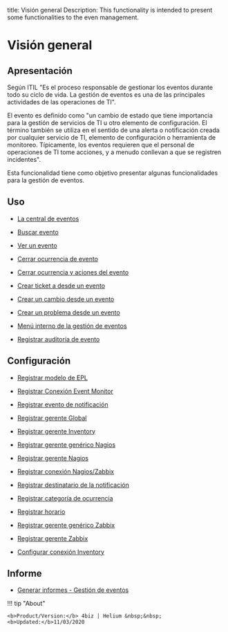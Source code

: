 title: Visión general
Description: This functionality is intended to present some functionalities to the even management.
# Visión general

Apresentación
----------------

Según ITIL "Es el proceso responsable de gestionar los eventos durante todo su ciclo de vida. La gestión de eventos es una de las principales actividades de las operaciones de TI".

El evento es definido como "un cambio de estado que tiene importancia para la gestión de servicios de TI u otro elemento de configuración. El término también se utiliza en el sentido de una alerta o notificación creada por cualquier servicio de TI, elemento de configuración o herramienta de monitoreo. Típicamente, los eventos requieren que el personal de operaciones de TI tome acciones, y a menudo conllevan a que se registren incidentes".

Esta funcionalidad tiene como objetivo presentar algunas funcionalidades para la gestión de eventos.

Uso
-------

- [La central de eventos](/es-es/4biz-helium/processes/event/use/the-event-center.html)

- [Buscar evento](/es-es/4biz-helium/processes/event/use/search-event.html)

- [Ver un evento](/es-es/4biz-helium/processes/event/use/view-event.html)

- [Cerrar ocurrencia de evento](/es-es/4biz-helium/processes/event/use/close-event-occurrence.html)

- [Cerrar ocurrencia y aciones del evento](/es-es/4biz-helium/processes/event/use/close-occurences-and-actions.html)

- [Crear ticket a desde un evento](/es-es/4biz-helium/processes/event/use/create-ticket-from-an-event.html)

- [Crear un cambio desde un evento](/es-es/4biz-helium/processes/event/use/create-change-from-an-event.html)

- [Crear un problema desde un evento](/es-es/4biz-helium/processes/event/use/create-a-problem-from-an-event.html)

- [Menú interno de la gestión de eventos](/es-es/4biz-helium/processes/event/use/internal-menu-of-event.html)

- [Registrar auditoría de evento](/es-es/4biz-helium/processes/event/use/register-event-audit.html)

Configuración
-----------------

- [Registrar modelo de EPL](/es-es/4biz-helium/processes/event/configuration/register-epl-template.html)

- [Registrar Conexión Event Monitor](/es-es/4biz-helium/processes/event/configuration/register-event-monitor-connection.html)

- [Registrar evento de notificación](/es-es/4biz-helium/processes/event/configuration/register-event-notification.html)

- [Registrar gerente Global](/es-es/4biz-helium/processes/event/configuration/register-global-manager.html)

- [Registrar gerente Inventory](/es-es/4biz-helium/processes/event/configuration/register-inventory-manager.html)

- [Registrar gerente genérico Nagios](/es-es/4biz-helium/processes/event/configuration/register-nagios-generic-manager.html)

- [Registrar gerente Nagios](/es-es/4biz-helium/processes/event/configuration/register-nagios-manager.html)

- [Registrar conexión Nagios/Zabbix](/es-es/4biz-helium/processes/event/configuration/register-nagios-zabbix-connection.html)

- [Registrar destinatario de la notificación](/es-es/4biz-helium/processes/event/configuration/register-notification-recipient.html)

- [Registrar categoría de ocurrencia](/es-es/4biz-helium/processes/event/configuration/register-occurence-category.html)

- [Registrar horario](/es-es/4biz-helium/processes/event/configuration/register-time.html)

- [Registrar gerente genérico Zabbix](/es-es/4biz-helium/processes/event/configuration/register-zabbix-generic-manager.html)

- [Registrar gerente Zabbix](/es-es/4biz-helium/processes/event/configuration/register-zabbix-manager.html)

- [Configurar conexión Inventory](/es-es/4biz-helium/processes/event/configuration/set-inventory-connection.html)

Informe
-----------

- [Generar informes - Gestión de eventos](/es-es/4biz-helium/processes/event/use/generate-reports-event-management.html)


!!! tip "About"

    <b>Product/Version:</b> 4biz | Helium &nbsp;&nbsp;
    <b>Updated:</b>11/03/2020

